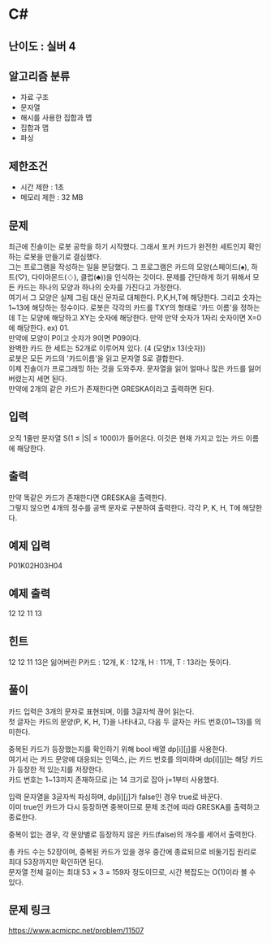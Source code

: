 # C#

## 난이도 : 실버 4

## 알고리즘 분류
  - 자료 구조
  - 문자열
  - 해시를 사용한 집합과 맵
  - 집합과 맵
  - 파싱

## 제한조건
  - 시간 제한 : 1초
  - 메모리 제한 : 32 MB

## 문제
최근에 진솔이는 로봇 공학을 하기 시작했다. 그래서 포커 카드가 완전한 세트인지 확인하는 로봇을 만들기로 결심했다.<br/>
그는 프로그램을 작성하는 일을 분담했다. 그 프로그램은 카드의 모양(스페이드(♠), 하트(♡), 다이아몬드(♢), 클럽(♣))을 인식하는 것이다. 문제를 간단하게 하기 위해서 모든 카드는 하나의 모양과 하나의 숫자를 가진다고 가정한다.<br/>
여기서 그 모양은 실제 그림 대신 문자로 대체한다. P,K,H,T에 해당한다. 그리고 숫자는 1~13에 해당하는 정수이다. 로봇은 각각의 카드를 TXY의 형태로 '카드 이름'을 정하는데 T는 모양에 해당하고 XY는 숫자에 해당한다. 만약 만약 숫자가 1자리 숫자이면 X=0에 해당한다. ex) 01.<br/>
만약에 모양이 P이고 숫자가 9이면 P09이다.<br/>
완벽한 카드 한 세트는 52개로 이루어져 있다. (4 (모양)x 13(숫자))<br/>
로봇은 모든 카드의 '카드이름'을 읽고 문자열 S로 결합한다.<br/>
이제 진솔이가 프로그래밍 하는 것을 도와주자.  문자열을 읽어 얼마나 많은 카드를 잃어버렸는지 세면 된다.<br/>
만약에 2개의 같은 카드가 존재한다면 GRESKA이라고 출력하면 된다.<br/>


## 입력
오직 1줄만 문자열 S(1 ≤ |S| ≤ 1000)가 들어온다. 이것은 현재 가지고 있는 카드 이름에 해당한다.<br/>


## 출력
만약 똑같은 카드가 존재한다면 GRESKA을 출력한다.<br/>
그렇지 않으면 4개의 정수를 공백 문자로 구분하여 출력한다. 각각 P, K, H, T에 해당한다.<br/>


## 예제 입력
P01K02H03H04<br/>


## 예제 출력
12 12 11 13<br/>


## 힌트
12 12 11 13은 잃어버린 P카드 :  12개, K : 12개, H : 11개, T : 13라는 뜻이다.<br/>


## 풀이
카드 입력은 3개의 문자로 표현되며, 이를 3글자씩 끊어 읽는다.<br/>
첫 글자는 카드의 문양(P, K, H, T)을 나타내고, 다음 두 글자는 카드 번호(01~13)를 의미한다.<br/>


중복된 카드가 등장했는지를 확인하기 위해 bool 배열 dp[i][j]를 사용한다.<br/>
여기서 i는 카드 문양에 대응되는 인덱스, j는 카드 번호를 의미하며 dp[i][j]는 해당 카드가 등장한 적 있는지를 저장한다.<br/>
카드 번호는 1~13까지 존재하므로 j는 14 크기로 잡아 j=1부터 사용했다.<br/>


입력 문자열을 3글자씩 파싱하며, dp[i][j]가 false인 경우 true로 바꾼다.<br/>
이미 true인 카드가 다시 등장하면 중복이므로 문제 조건에 따라 GRESKA를 출력하고 종료한다.<br/>


중복이 없는 경우, 각 문양별로 등장하지 않은 카드(false)의 개수를 세어서 출력한다.<br/>


총 카드 수는 52장이며, 중복된 카드가 있을 경우 중간에 종료되므로 비둘기집 원리로 최대 53장까지만 확인하면 된다.<br/>
문자열 전체 길이는 최대 53 × 3 = 159자 정도이므로, 시간 복잡도는 O(1)이라 볼 수 있다.<br/>


## 문제 링크
https://www.acmicpc.net/problem/11507
